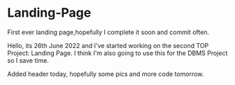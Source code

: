 # Landing-Page
First ever landing page,hopefully I complete it soon and commit often.

Hello, its 26th June 2022 and I've started working on the second TOP Project: Landing Page. I think I'm also going to use this for the DBMS Project so I save time.

Added header today, hopefully some pics and more code tomorrow.
